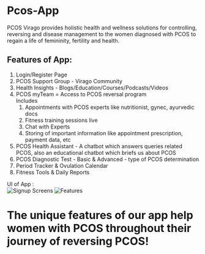 # Pcos-App
PCOS Virago provides holistic health and wellness solutions for controlling, reversing and disease management to the women diagnosed with PCOS to regain a life of femininity, fertility and health.  
## Features of App:  
1) Login/Register Page  
2) PCOS Support Group - Virago Community  
3) Health Insights - Blogs/Education/Courses/Podcasts/Videos  
4) PCOS myTeam = Access to PCOS reversal program  
    Includes  
    1) Appointments with PCOS experts like nutritionist, gynec, ayurvedic docs  
    2) Fitness training sessions live  
    3) Chat with Experts  
    4) Storing of important information like appointment prescription, payment data, etc  
5) PCOS Health Assistant - A chatbot which answers queries related PCOS, also an
educational chatbot which briefs us about PCOS  
6) PCOS Diagnostic Test - Basic & Advanced - type of PCOS determination  
7) Period Tracker & Ovulation Calendar  
8) Fitness Tools & Daily Reports  

UI of App :  
![Signup Screens](https://github.com/sakshi170920/Pcos-App/blob/master/Images/pcos_1.jpg)
![Features](https://github.com/sakshi170920/Pcos-App/blob/master/Images/pcos_2.jpg)
# The unique features of our app help women with PCOS throughout their journey of reversing PCOS!  
